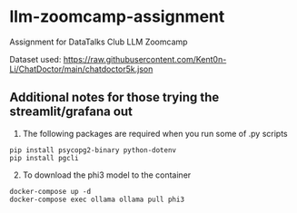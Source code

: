 # llm-zoomcamp-assignment
Assignment for DataTalks Club LLM Zoomcamp


Dataset used:
https://raw.githubusercontent.com/Kent0n-Li/ChatDoctor/main/chatdoctor5k.json



## Additional notes for those trying the streamlit/grafana out

1) The following packages are required when you run some of .py scripts

```
pip install psycopg2-binary python-dotenv
pip install pgcli
```


2) To download the phi3 model to the container
```
docker-compose up -d
docker-compose exec ollama ollama pull phi3
```